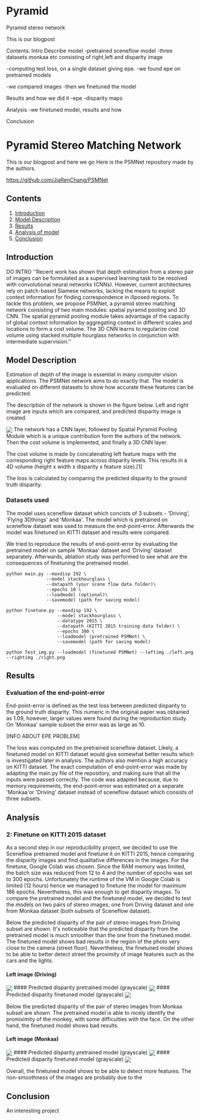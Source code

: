 # Pyramid
Pyramid stereo network

This is our blogpost

Contents:
Intro
Describe model
-pretrained sceneflow model
-three datasets monkaa etc consisting of right,left and disparity image

-computing test loss, on  a single dataset giving epe.
-we found epe on pretrained models

-we compared images 
-then we finetuned the model

Results and how we did it
-epe
-disparity maps

Analysis
-we finetuned model, results and how

Conclusion

# Pyramid Stereo Matching Network

This is our blogpost and here we go
Here is the PSMNet repository made by the authors.

https://github.com/JiaRenChang/PSMNet

## Contents

1. [Introduction](#introduction)
2. [Model Description](#model)
3. [Results](#results)
4. [Analysis of model](#analysis)
5. [Conclusion](#conclusion)

## Introduction

DO INTRO
''Recent work has shown that depth estimation from a stereo pair of images can be formulated as a supervised learning task to be resolved with convolutional neural networks (CNNs). However, current architectures rely on patch-based Siamese networks, lacking the means to exploit context information for finding correspondence in illposed regions. To tackle this problem, we propose PSMNet, a pyramid stereo matching network consisting of two main modules: spatial pyramid pooling and 3D CNN. The spatial pyramid pooling module takes advantage of the capacity of global context information by aggregating context in different scales and locations to form a cost volume. The 3D CNN learns to regularize cost volume using stacked multiple hourglass networks in conjunction with intermediate supervision.''



## Model Description
Estimation of depth of the image is essential in many computer vision applications. The PSMNet network aims to do exactly that. The model is evaluated on different datasets to show how accurate these features can be predicted.

The description of the network is shown in the figure below.
Left and right image are inputs which are compared, and predicted disparity image is created.

<img align="center" src="https://user-images.githubusercontent.com/11732099/43501836-1d32897c-958a-11e8-8083-ad41ec26be17.jpg">
The network has a CNN layer, followed by Spatial Pyramid Pooling Module which is
a unique contribution form the authors of the network. Then the cost volume is implemented, and finally a 3D CNN layer. 

The cost volume is made by concatenating left feature maps with the corresponding
right feature maps across disparity levels. This results in a 4D volume (height x width
x disparity x feature size).[1]

The loss is calculated by comparing the predicted disparity to the ground truth disparity.

### Datasets used
The model uses sceneflow dataset which concists of 3 subsets - 'Driving', 'Flying 3Dthings' and 'Monkaa'. The model which is pretrained on sceneflow dataset was used to measure the end-point-error. Afterwards the model was finetuned on KITTI dataset and results were compared.

We tried to reproduce the results of end-point-error by evaluating the pretrained model on sample 'Monkaa' dataset and 'Driving' dataset separately. Afterwards, ablation study was performed to see what are the consequences of finetuning the pretrained model. 


```
python main.py --maxdisp 192 \
               --model stackhourglass \
               --datapath (your scene flow data folder)\
               --epochs 10 \
               --loadmodel (optional)\
               --savemodel (path for saving model)
```

```
python finetune.py --maxdisp 192 \
                   --model stackhourglass \
                   --datatype 2015 \
                   --datapath (KITTI 2015 training data folder) \
                   --epochs 300 \
                   --loadmodel (pretrained PSMNet) \
                   --savemodel (path for saving model)
```

```
python Test_img.py --loadmodel (finetuned PSMNet) --leftimg ./left.png --rightimg ./right.png
```

## Results



### Evaluation of the end-point-error

End-point-error is defined as the test loss between predicted disparity to the ground truth disparity. This numeric in the original paper was obtained as 1.09, however, larger values were found during the reproduction study. On 'Monkaa' sample subset the error was as large as 10.

[INFO ABOUT EPE PROBLEM]

The loss was computed on the pretrained sceneflow dataset. Likely, a finetuned model on KITTI dataset would give 
somewhat better results which is investigated later in analysis. The authors also mention
a high accuracy on KITTI dataset. The exact computation of end-point-error was made by adapting the main.py file
of the repository, and making sure that all the inputs were passed correctly. The code was adapted because, due to memory requirements,
the end-point-error was estimated on a separate 'Monkaa'or 'Driving' dataset instead of sceneflow dataset which consists
of three subsets.



## Analysis

### 2: Finetune on KITTI 2015 dataset
As a second step in our reproducibility project, we decided to use the Sceneflow pretrained model and finetune it on KITTI 2015, hence comparing the disparity images and find qualitative differences in the images. For the finetune, Google Colab was chosen. Since the RAM memory was limited, the batch size was reduced from 12 to 4 and the number of epochs was set to 300 epochs. Unfortunately the runtime of the VM in Google Colab is limited (12 hours) hence we managed to finetune the model for maximum 186 epochs. Nevertheless, this was enough to get disparity images.
To compare the pretrained model and the finetuned model, we decided to test the models on two pairs of stereo images, one from Driving dataset and one from Monkaa dataset (both subsets of Sceneflow dataset). 

Below the predicted disparity of the pair of stereo images from Driving subset are shown. It's noticeable that the predicted disparity from the pretrained model is much smoother than the one from the finetuned model. The finetuned model shows bad results in the region of the photo very close to the camera (street floor). Nevertheless, the finetuned model shows to be able to better detect street the proximity of image features such as the cars and the lights. 

#### Left image (Driving)
<img align="center" src="0401.png" >
#### Predicted disparity pretrained model (grayscale)
<img align="center" src="0401_s.png" >
#### Predicted disparity finetuned model (grayscale)
<img align="center" src="0401_finetune.png" > 

Below the predicted disparity of the pair of stereo images from Monkaa subset are shown. The pretrained model is able to nicely identify the promiximity of the monkey, with some difficulties with the face. On the other hand, the finetuned model shows bad results.

#### Left image (Monkaa)
<img align="center" src="0048.png" >
#### Predicted disparity pretrained model (grayscale)
<img align="center" src="0048_s.png" >
#### Predicted disparity finetuned model (grayscale)
<img align="center" src="0048_finetune.png" > 

Overall, the finetuned model shows to be able to detect more features. The non-smoothness of the images are probably due to the 







## Conclusion

An interesting project
